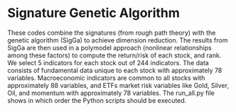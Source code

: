 # Signature Genetic Algorithm
These codes combine the signatures (from rough path theory) with the genetic algorithm (SigGa) to achieve dimension reduction.
The results from SigGa are then used in a polymodel approach (nonlinear relationships among these factors) to compute the return/risk of each stock, and rank.
We select 5 indicators for each stock out of 244 indicators. The data consists of fundamental data unique to each stock with approximately 78 variables. Macroeconomic indicators are common to all stocks with approximately 88 variables, and ETFs market risk variables like Gold, Silver, Oil, and momentum with approximately 78 variables. 
The run_all.py file shows in which order the Python scripts should be executed. 
